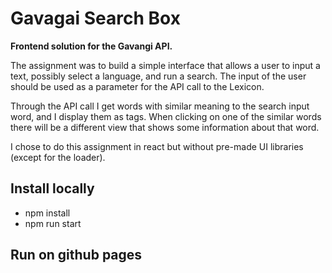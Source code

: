 # Gavagai Search Box
**Frontend solution for the Gavangi API.**

The assignment was to build a simple interface that allows a user to input a text, possibly select a language, and run a search. The input of the user should be used as a parameter for the API call to the Lexicon. 

Through the API call I get words with similar meaning to the search input word, and I display them as tags. When clicking on one of the similar words there will be a different view that shows some information about that word.

I chose to do this assignment in react but without pre-made UI libraries (except for the loader).

## Install locally
- npm install
- npm run start

## Run on github pages 

[Link]: https://ansolantz.github.io/gvg-search-box/

